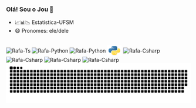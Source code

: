 ### Olá! Sou o Jou 👋


- 📈📊📉 Estatística-UFSM
- 😄 Pronomes: ele/dele

<div style="display: inline_block"><br>
   
  <img align="center" alt="Rafa-Ts" height="30" width="40" src="https://cdn.jsdelivr.net/gh/devicons/devicon@latest/icons/git/git-original.svg" />
  <img align="center" alt="Rafa-Python" height="30" width="40" src="https://cdn.jsdelivr.net/gh/devicons/devicon@latest/icons/github/github-original-wordmark.svg" />
  <img align="center" alt="Rafa-Python" height="30" width="40" src="https://cdn.jsdelivr.net/gh/devicons/devicon@latest/icons/latex/latex-original.svg" />
  <img align="center" alt="Rafa-Python" height="30" width="40" src="https://raw.githubusercontent.com/devicons/devicon/master/icons/python/python-original.svg">
  <img align="center" alt="Rafa-Csharp" height="30" width="40" src="https://cdn.jsdelivr.net/gh/devicons/devicon@latest/icons/r/r-original.svg" />
  <img align="center" alt="Rafa-Csharp" height="30" width="40" src="https://cdn.jsdelivr.net/gh/devicons/devicon@latest/icons/rstudio/rstudio-original.svg" />
  <img align="center" alt="Rafa-Csharp" height="30" width="40" src="https://cdn.jsdelivr.net/gh/devicons/devicon@latest/icons/visualstudio/visualstudio-plain.svg" />
  <img align="center" alt="Rafa-Csharp" height="30" width="40" src="https://cdn.jsdelivr.net/gh/devicons/devicon@latest/icons/postgresql/postgresql-original-wordmark.svg" />
</div>

<picture>
  <source media="(prefers-color-scheme: dark)" srcset="https://raw.githubusercontent.com/jouaraujo/jouaraujo/output/github-contribution-grid-snake-dark.svg">
  <source media="(prefers-color-scheme: light)" srcset="https://raw.githubusercontent.com/jouaraujo/jouaraujo/output/github-contribution-grid-snake.svg">
  <img alt="github contribution grid snake animation" src="https://raw.githubusercontent.com/jouaraujo/jouaraujo/output/github-contribution-grid-snake.svg">
</picture>

